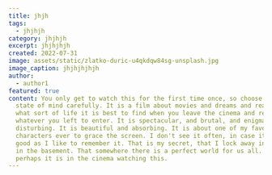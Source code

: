 ```yaml
---
title: jhjh
tags:
  - jhjhjh
category: jhjhjh
excerpt: jhjhjhjh
created: 2022-07-31
image: assets/static/zlatko-duric-u4qkdqw84sg-unsplash.jpg
image_caption: jhjhjhjhjh
author:
  - author1
featured: true
content: You only get to watch this for the first time once, so choose your
  state of mind carefully. It is a film about movies and dreams and reality, and
  what sort of life it is best to find when you leave the cinema and return to
  whatever you left to enter. It is spectacular, and brutal, and enigmatic and
  disturbing. It is beautiful and absorbing. It is about one of my favourite
  characters ever to grace the screen. I don't see it often, in case it's not as
  good as I like to remember it. That is my secret, that I lock away in my safe
  in the basement. That somewhere there is a perfect world for us all. For some,
  perhaps it is in the cinema watching this.
---
```

